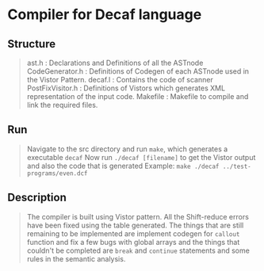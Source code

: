# Compiler for Decaf language

## Structure
> ast.h : Declarations and Definitions of all the ASTnode
> CodeGenerator.h : Definitions of Codegen of each ASTnode used in the Vistor Pattern.
> decaf.l : Contains the code of scanner
> PostFixVisitor.h : Definitions of Vistors which generates XML representation of the input code.
> Makefile : Makefile to compile and link the required files.

## Run
> Navigate to the src directory and run `make`, which generates a executable `decaf`
> Now run `./decaf [filename]` to get the Vistor output and also the code that is generated
> Example: 
`make
./decaf ../test-programs/even.dcf`

## Description
> The compiler is built using Vistor pattern. All the Shift-reduce errors have been fixed using the table generated.
> The things that are still remaining to be implemented are implement codegen for `callout` function and fix a few bugs with global arrays and the things that couldn't be completed are `break` and `continue` statements and some rules in the semantic analysis.
